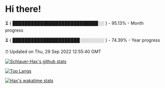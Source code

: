 # Hi there!

⏳ { ████████████████████████████░░ } - 95.13% - Month progress

⏳ { ██████████████████████░░░░░░░░ } - 74.39% - Year progress

⏰ Updated on Thu, 29 Sep 2022 12:55:40 GMT


[![Schlauer-Hax's github stats](https://github-readme-stats.vercel.app/api?username=Schlauer-Hax&show_icons=true&theme=dark&count_private=true)](https://github.com/Schlauer-Hax)


[![Top Langs](https://github-readme-stats.vercel.app/api/top-langs/?username=Schlauer-Hax&layout=compact&theme=dark)](https://github.com/Schlauer-Hax?tab=repositories)


[![Hax's wakatime stats](https://github-readme-stats.vercel.app/api/wakatime?username=Hax&theme=dark)](https://wakatime.com/@Hax)

